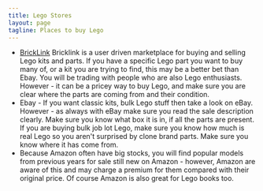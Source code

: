 ```yaml
---
title: Lego Stores
layout: page
tagline: Places to buy Lego
---
```


* [BrickLink](http://bricklink.com) Bricklink is a user driven marketplace for buying and selling Lego kits and parts. If you have a specific Lego part you want to buy many of, or a kit you are trying to find, this may be a better bet than Ebay. You will be trading with people who are also Lego enthusiasts. However - it can be a pricey way to buy Lego, and make sure you are clear where the parts are coming from and their condition.
* Ebay - If you want classic kits, bulk Lego stuff then take a look on eBay. However - as always with eBay make sure you read the sale description clearly. Make sure you know what box it is in, if all the parts are present. If you are buying bulk job lot Lego, make sure you know how much is real Lego so you aren't surprised by clone brand parts. Make sure you know where it has come from.
* Because Amazon often have big stocks, you will find popular models from previous years for sale still new on Amazon - however, Amazon are aware of this and may charge a premium for them compared with their original price. Of course Amazon is also great for Lego books too.


